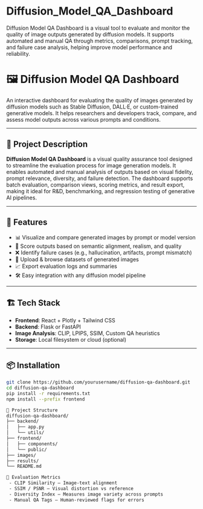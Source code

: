 # Diffusion_Model_QA_Dashboard
Diffusion Model QA Dashboard is a visual tool to evaluate and monitor the quality of image outputs generated by diffusion models. It supports automated and manual QA through metrics, comparisons, prompt tracking, and failure case analysis, helping improve model performance and reliability.

# 🖼️ Diffusion Model QA Dashboard

An interactive dashboard for evaluating the quality of images generated by diffusion models such as Stable Diffusion, DALL·E, or custom-trained generative models. It helps researchers and developers track, compare, and assess model outputs across various prompts and conditions.

---

## 📌 Project Description

**Diffusion Model QA Dashboard** is a visual quality assurance tool designed to streamline the evaluation process for image generation models. It enables automated and manual analysis of outputs based on visual fidelity, prompt relevance, diversity, and failure detection. The dashboard supports batch evaluation, comparison views, scoring metrics, and result export, making it ideal for R&D, benchmarking, and regression testing of generative AI pipelines.

---

## 🚀 Features

- 📊 Visualize and compare generated images by prompt or model version
- 🧠 Score outputs based on semantic alignment, realism, and quality
- ❌ Identify failure cases (e.g., hallucination, artifacts, prompt mismatch)
- 📂 Upload & browse datasets of generated images
- 📈 Export evaluation logs and summaries
- 🛠️ Easy integration with any diffusion model pipeline

---

## 🏗️ Tech Stack

- **Frontend**: React + Plotly + Tailwind CSS
- **Backend**: Flask or FastAPI
- **Image Analysis**: CLIP, LPIPS, SSIM, Custom QA heuristics
- **Storage**: Local filesystem or cloud (optional)

---

## 📦 Installation

```bash
git clone https://github.com/yourusername/diffusion-qa-dashboard.git
cd diffusion-qa-dashboard
pip install -r requirements.txt
npm install --prefix frontend

📁 Project Structure
diffusion-qa-dashboard/
├── backend/
│   ├── app.py
│   └── utils/
├── frontend/
│   ├── components/
│   └── public/
├── images/
├── results/
└── README.md

🧪 Evaluation Metrics
 - CLIP Similarity – Image-text alignment
 - SSIM / PSNR – Visual distortion vs reference
 - Diversity Index – Measures image variety across prompts
 - Manual QA Tags – Human-reviewed flags for errors
